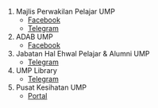 1. Majlis Perwakilan Pelajar UMP
   * [Facebook](https://www.facebook.com/mppump.official)
   * [Telegram](http://t.me/mppump_official)
2. ADAB UMP
   * [Facebook](https://www.facebook.com/akademiadabump?mibextid=LQQJ4d)
3. Jabatan Hal Ehwal Pelajar & Alumni UMP
   * [Telegram](https://t.me/hepumpcare)
4. UMP Library
   * [Telegram](https://t.me/umplibrary)
5. Pusat Kesihatan UMP
   * [Portal](https://pku.ump.edu.my/index.php/en/news-home)
